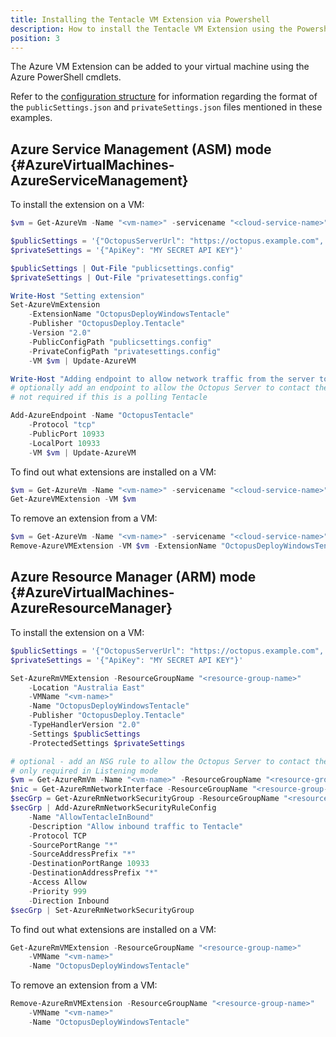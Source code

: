 ```yaml
---
title: Installing the Tentacle VM Extension via Powershell
description: How to install the Tentacle VM Extension using the Powershell
position: 3
---
```


The Azure VM Extension can be added to your virtual machine using the Azure PowerShell cmdlets.

Refer to the [configuration structure](configuration-structure.md) for information regarding the format of the `publicSettings.json` and `privateSettings.json` files mentioned in these examples.

## Azure Service Management (ASM) mode {#AzureVirtualMachines-AzureServiceManagement}

To install the extension on a VM:

```powershell
$vm = Get-AzureVm -Name "<vm-name>" -servicename "<cloud-service-name>"

$publicSettings = '{"OctopusServerUrl": "https://octopus.example.com", "Environments": [ "Env1", "Env2" ], "Roles": [ "app-server", "web-server" ], "CommunicationMode": "Listen", "Port": 10933 }'
$privateSettings = '{"ApiKey": "MY SECRET API KEY"}'

$publicSettings | Out-File "publicsettings.config"
$privateSettings | Out-File "privatesettings.config"

Write-Host "Setting extension"
Set-AzureVmExtension 
    -ExtensionName "OctopusDeployWindowsTentacle" 
    -Publisher "OctopusDeploy.Tentacle" 
    -Version "2.0" 
    -PublicConfigPath "publicsettings.config" 
    -PrivateConfigPath "privatesettings.config" 
    -VM $vm | Update-AzureVM

Write-Host "Adding endpoint to allow network traffic from the server to the Tentacle"
# optionally add an endpoint to allow the Octopus Server to contact the Tentacle
# not required if this is a polling Tentacle

Add-AzureEndpoint -Name "OctopusTentacle" 
    -Protocol "tcp" 
    -PublicPort 10933 
    -LocalPort 10933 
    -VM $vm | Update-AzureVM
```

To find out what extensions are installed on a VM:

```powershell
$vm = Get-AzureVm -Name "<vm-name>" -servicename "<cloud-service-name>"
Get-AzureVMExtension -VM $vm
```

To remove an extension from a VM:

```powershell
$vm = Get-AzureVm -Name "<vm-name>" -servicename "<cloud-service-name>"
Remove-AzureVMExtension -VM $vm -ExtensionName "OctopusDeployWindowsTentacle" -Publisher "OctopusDeploy.Tentacle"
```

## Azure Resource Manager (ARM) mode {#AzureVirtualMachines-AzureResourceManager}

To install the extension on a VM:

```powershell
$publicSettings = '{"OctopusServerUrl": "https://octopus.example.com", "Environments": [ "Env1", "Env2" ], "Roles": [ "app-server", "web-server" ], "CommunicationMode": "Listen", "Port": 10933 }'
$privateSettings = '{"ApiKey": "MY SECRET API KEY"}'

Set-AzureRmVMExtension -ResourceGroupName "<resource-group-name>" 
    -Location "Australia East" 
    -VMName "<vm-name>" 
    -Name "OctopusDeployWindowsTentacle" 
    -Publisher "OctopusDeploy.Tentacle" 
    -TypeHandlerVersion "2.0" 
    -Settings $publicSettings 
    -ProtectedSettings $privateSettings

# optional - add an NSG rule to allow the Octopus Server to contact the Tentacle
# only required in Listening mode
$vm = Get-AzureRmVm -Name "<vm-name>" -ResourceGroupName "<resource-group-name>"
$nic = Get-AzureRmNetworkInterface -ResourceGroupName "<resource-group-name>" | ? { $_.VirtualMachine.Id -eq $vm.Id -and $_.Primary }
$secGrp = Get-AzureRmNetworkSecurityGroup -ResourceGroupName "<resource-group-name>" | ? { $_.Id -eq $nic.NetworkSecurityGroup.Id }
$secGrp | Add-AzureRmNetworkSecurityRuleConfig 
    -Name "AllowTentacleInBound" 
    -Description "Allow inbound traffic to Tentacle" 
    -Protocol TCP 
    -SourcePortRange "*" 
    -SourceAddressPrefix "*" 
    -DestinationPortRange 10933 
    -DestinationAddressPrefix "*" 
    -Access Allow 
    -Priority 999 
    -Direction Inbound
$secGrp | Set-AzureRmNetworkSecurityGroup
```

To find out what extensions are installed on a VM:

```powershell
Get-AzureRmVMExtension -ResourceGroupName "<resource-group-name>" 
    -VMName "<vm-name>" 
    -Name "OctopusDeployWindowsTentacle"
```

To remove an extension from a VM:

```powershell
Remove-AzureRmVMExtension -ResourceGroupName "<resource-group-name>" 
    -VMName "<vm-name>" 
    -Name "OctopusDeployWindowsTentacle"
```
